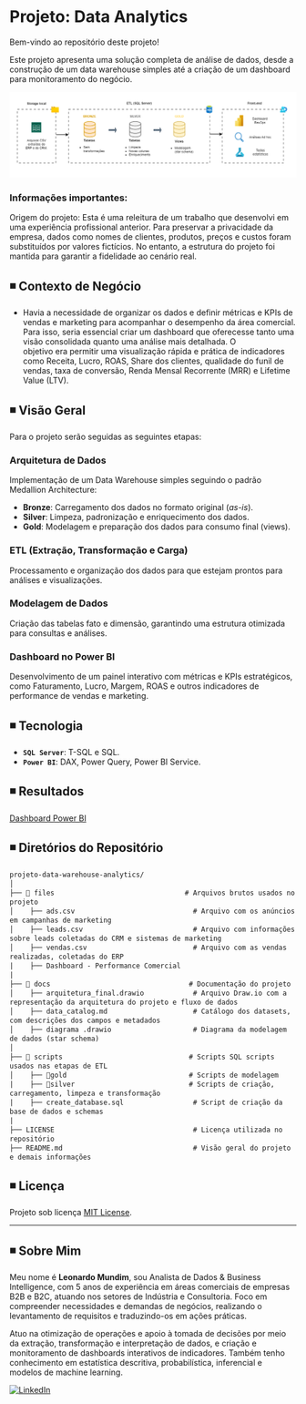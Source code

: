 # Projeto: Data Analytics #

Bem-vindo ao repositório deste projeto! 

Este projeto apresenta uma solução completa de análise de dados, desde a construção de um data warehouse simples até a criação de um dashboard para monitoramento do negócio. 

![Arquitetura](docs/arquitetura_final.drawio.PNG)

### Informações importantes: 

Origem do projeto: Esta é uma releitura de um trabalho que desenvolvi em uma experiência profissional anterior. Para preservar a privacidade da empresa, dados como nomes de clientes, produtos, preços e custos foram substituídos por valores fictícios. No entanto, a estrutura do projeto foi mantida para garantir a fidelidade ao cenário real.



## ◾ Contexto de Negócio

- Havia a necessidade de organizar os dados e definir métricas e KPIs de vendas e marketing para acompanhar o desempenho da área comercial. Para isso, seria essencial criar um dashboard que oferecesse tanto uma visão consolidada quanto uma análise mais detalhada. O   
  objetivo era permitir uma visualização rápida e prática de indicadores como Receita, Lucro, ROAS, Share dos clientes, qualidade do funil de vendas, taxa de conversão, Renda Mensal Recorrente (MRR) e Lifetime Value (LTV).
  


## ◾ Visão Geral

Para o projeto serão seguidas as seguintes etapas:  

###   Arquitetura de Dados  
Implementação de um Data Warehouse simples seguindo o padrão Medallion Architecture:  
- **Bronze**: Carregamento dos dados no formato original (*as-is*).  
- **Silver**: Limpeza, padronização e enriquecimento dos dados.  
- **Gold**: Modelagem e preparação dos dados para consumo final (views).  

###   ETL (Extração, Transformação e Carga)   
Processamento e organização dos dados para que estejam prontos para análises e visualizações.  

###   Modelagem de Dados   
Criação das tabelas fato e dimensão, garantindo uma estrutura otimizada para consultas e análises.  

###   Dashboard no Power BI  
Desenvolvimento de um painel interativo com métricas e KPIs estratégicos, como Faturamento, Lucro, Margem, ROAS e outros indicadores de performance de vendas e marketing.  



## ◾ Tecnologia 

- **`SQL Server`**: T-SQL e SQL.
- **`Power BI`**: DAX, Power Query, Power BI Service.



## ◾ Resultados

[Dashboard Power BI](https://www.loom.com/share/31660dc2d6f44b78a92252a9df3f1c47?sid=2fac780b-5ea6-4f70-8637-9c41cb62ea46)




## ◾ Diretórios do Repositório
```
projeto-data-warehouse-analytics/
│
├── 📂 files                                # Arquivos brutos usados no projeto
│    ├── ads.csv                             # Arquivo com os anúncios em campanhas de marketing
│    ├── leads.csv                           # Arquivo com informações sobre leads coletadas do CRM e sistemas de marketing
│    ├── vendas.csv                          # Arquivo com as vendas realizadas, coletadas do ERP
|    ├── Dashboard - Performance Comercial
|
├── 📂 docs                                  # Documentação do projeto
│    ├── arquitetura_final.drawio            # Arquivo Draw.io com a representação da arquitetura do projeto e fluxo de dados
│    ├── data_catalog.md                     # Catálogo dos datasets, com descrições dos campos e metadados
│    ├── diagrama .drawio                    # Diagrama da modelagem de dados (star schema)
│
├── 📂 scripts                               # Scripts SQL scripts usados nas etapas de ETL
│    ├── 📂gold                              # Scripts de modelagem
|    ├── 📂silver                            # Scripts de criação, carregamento, limpeza e transformação
|    ├── create_database.sql                 # Script de criação da base de dados e schemas
|
├── LICENSE                                  # Licença utilizada no repositório
├── README.md                                # Visão geral do projeto e demais informações

```


## ◾ Licença

Projeto sob licença [MIT License](LICENSE).
 
---
## ◾ Sobre Mim

Meu nome é **Leonardo Mundim**, sou Analista de Dados & Business Intelligence, com 5 anos de experiência em áreas comerciais de empresas B2B e B2C, atuando nos setores de Indústria e Consultoria. Foco em compreender necessidades e demandas de negócios, realizando o levantamento de requisitos e traduzindo-os em ações práticas. 

Atuo na otimização de operações e apoio à tomada de decisões por meio da extração, transformação e interpretação de dados, e criação e monitoramento de dashboards interativos de indicadores. Também tenho conhecimento em estatística descritiva, probabilística, inferencial e modelos de machine learning.

[![LinkedIn](https://img.shields.io/badge/LinkedIn-0077B5?style=for-the-badge&logo=linkedin&logoColor=white)](https://linkedin.com/in/leonardo-mundim)




